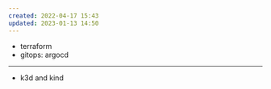 ```yaml
---
created: 2022-04-17 15:43
updated: 2023-01-13 14:50
---
```

- terraform
- gitops: argocd

---
- k3d and kind
